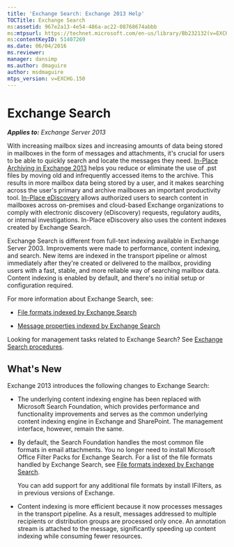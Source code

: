 ```yaml
---
title: 'Exchange Search: Exchange 2013 Help'
TOCTitle: Exchange Search
ms:assetid: 967e2a13-4e54-486a-ac22-08768674abbb
ms:mtpsurl: https://technet.microsoft.com/en-us/library/Bb232132(v=EXCHG.150)
ms:contentKeyID: 51407269
ms.date: 06/04/2016
ms.reviewer: 
manager: dansimp
ms.author: dmaguire
author: msdmaguire
mtps_version: v=EXCHG.150
---
```


# Exchange Search

_**Applies to:** Exchange Server 2013_

With increasing mailbox sizes and increasing amounts of data being stored in mailboxes in the form of messages and attachments, it's crucial for users to be able to quickly search and locate the messages they need. [In-Place Archiving in Exchange 2013](in-place-archiving-in-exchange-2013-exchange-2013-help.md) helps you reduce or eliminate the use of .pst files by moving old and infrequently accessed items to the archive. This results in more mailbox data being stored by a user, and it makes searching across the user's primary and archive mailboxes an important productivity tool. [In-Place eDiscovery](https://docs.microsoft.com/en-us/exchange/security-and-compliance/in-place-ediscovery/in-place-ediscovery) allows authorized users to search content in mailboxes across on-premises and cloud-based Exchange organizations to comply with electronic discovery (eDiscovery) requests, regulatory audits, or internal investigations. In-Place eDiscovery also uses the content indexes created by Exchange Search.

Exchange Search is different from full-text indexing available in Exchange Server 2003. Improvements were made to performance, content indexing, and search. New items are indexed in the transport pipeline or almost immediately after they're created or delivered to the mailbox, providing users with a fast, stable, and more reliable way of searching mailbox data. Content indexing is enabled by default, and there's no initial setup or configuration required.

For more information about Exchange Search, see:

  - [File formats indexed by Exchange Search](file-formats-indexed-by-exchange-search-exchange-2013-help.md)

  - [Message properties indexed by Exchange Search](message-properties-indexed-by-exchange-search-exchange-2013-help.md)

Looking for management tasks related to Exchange Search? See [Exchange Search procedures](exchange-search-procedures-exchange-2013-help.md).

## What's New

Exchange 2013 introduces the following changes to Exchange Search:

  - The underlying content indexing engine has been replaced with Microsoft Search Foundation, which provides performance and functionality improvements and serves as the common underlying content indexing engine in Exchange and SharePoint. The management interface, however, remain the same.

  - By default, the Search Foundation handles the most common file formats in email attachments. You no longer need to install Microsoft Office Filter Packs for Exchange Search. For a list of the file formats handled by Exchange Search, see [File formats indexed by Exchange Search](file-formats-indexed-by-exchange-search-exchange-2013-help.md).

    You can add support for any additional file formats by install IFilters, as in previous versions of Exchange.

  - Content indexing is more efficient because it now processes messages in the transport pipeline. As a result, messages addressed to multiple recipients or distribution groups are processed only once. An annotation stream is attached to the message, significantly speeding up content indexing while consuming fewer resources.
